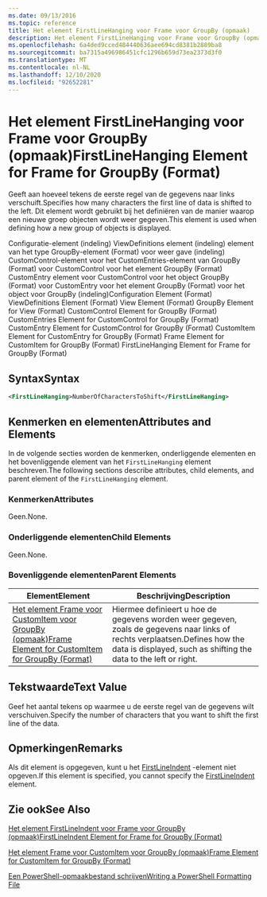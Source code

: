 ```yaml
---
ms.date: 09/13/2016
ms.topic: reference
title: Het element FirstLineHanging voor Frame voor GroupBy (opmaak)
description: Het element FirstLineHanging voor Frame voor GroupBy (opmaak)
ms.openlocfilehash: 6a4ded9cced484440636aee694cd8381b2889ba8
ms.sourcegitcommit: ba7315a496986451cfc1296b659d73ea2373d3f0
ms.translationtype: MT
ms.contentlocale: nl-NL
ms.lasthandoff: 12/10/2020
ms.locfileid: "92652281"
---
```

# <a name="firstlinehanging-element-for-frame-for-groupby-format"></a><span data-ttu-id="2ac8d-103">Het element FirstLineHanging voor Frame voor GroupBy (opmaak)</span><span class="sxs-lookup"><span data-stu-id="2ac8d-103">FirstLineHanging Element for Frame for GroupBy (Format)</span></span>

<span data-ttu-id="2ac8d-104">Geeft aan hoeveel tekens de eerste regel van de gegevens naar links verschuift.</span><span class="sxs-lookup"><span data-stu-id="2ac8d-104">Specifies how many characters the first line of data is shifted to the left.</span></span> <span data-ttu-id="2ac8d-105">Dit element wordt gebruikt bij het definiëren van de manier waarop een nieuwe groep objecten wordt weer gegeven.</span><span class="sxs-lookup"><span data-stu-id="2ac8d-105">This element is used when defining how a new group of objects is displayed.</span></span>

<span data-ttu-id="2ac8d-106">Configuratie-element (indeling) ViewDefinitions element (indeling) element van het type GroupBy-element (Format) voor weer gave (indeling) CustomControl-element voor het CustomEntries-element van GroupBy (Format) voor CustomControl voor het element GroupBy (Format) CustomEntry element voor CustomControl voor het object GroupBy (Format) voor CustomEntry voor het element GroupBy (Format) voor het object voor GroupBy (indeling)</span><span class="sxs-lookup"><span data-stu-id="2ac8d-106">Configuration Element (Format) ViewDefinitions Element (Format) View Element (Format) GroupBy Element for View (Format) CustomControl Element for GroupBy (Format) CustomEntries Element for CustomControl for GroupBy (Format) CustomEntry Element for CustomControl for GroupBy (Format) CustomItem Element for CustomEntry for GroupBy (Format) Frame Element for CustomItem for GroupBy (Format) FirstLineHanging Element for Frame for GroupBy (Format)</span></span>

## <a name="syntax"></a><span data-ttu-id="2ac8d-107">Syntax</span><span class="sxs-lookup"><span data-stu-id="2ac8d-107">Syntax</span></span>

```xml
<FirstLineHanging>NumberOfCharactersToShift</FirstLineHanging>
```

## <a name="attributes-and-elements"></a><span data-ttu-id="2ac8d-108">Kenmerken en elementen</span><span class="sxs-lookup"><span data-stu-id="2ac8d-108">Attributes and Elements</span></span>

<span data-ttu-id="2ac8d-109">In de volgende secties worden de kenmerken, onderliggende elementen en het bovenliggende element van het `FirstLineHanging` element beschreven.</span><span class="sxs-lookup"><span data-stu-id="2ac8d-109">The following sections describe attributes, child elements, and parent element of the `FirstLineHanging` element.</span></span>

### <a name="attributes"></a><span data-ttu-id="2ac8d-110">Kenmerken</span><span class="sxs-lookup"><span data-stu-id="2ac8d-110">Attributes</span></span>

<span data-ttu-id="2ac8d-111">Geen.</span><span class="sxs-lookup"><span data-stu-id="2ac8d-111">None.</span></span>

### <a name="child-elements"></a><span data-ttu-id="2ac8d-112">Onderliggende elementen</span><span class="sxs-lookup"><span data-stu-id="2ac8d-112">Child Elements</span></span>

<span data-ttu-id="2ac8d-113">Geen.</span><span class="sxs-lookup"><span data-stu-id="2ac8d-113">None.</span></span>

### <a name="parent-elements"></a><span data-ttu-id="2ac8d-114">Bovenliggende elementen</span><span class="sxs-lookup"><span data-stu-id="2ac8d-114">Parent Elements</span></span>

|<span data-ttu-id="2ac8d-115">Element</span><span class="sxs-lookup"><span data-stu-id="2ac8d-115">Element</span></span>|<span data-ttu-id="2ac8d-116">Beschrijving</span><span class="sxs-lookup"><span data-stu-id="2ac8d-116">Description</span></span>|
|-------------|-----------------|
|[<span data-ttu-id="2ac8d-117">Het element Frame voor CustomItem voor GroupBy (opmaak)</span><span class="sxs-lookup"><span data-stu-id="2ac8d-117">Frame Element for CustomItem for GroupBy (Format)</span></span>](./frame-element-for-customitem-for-groupby-format.md)|<span data-ttu-id="2ac8d-118">Hiermee definieert u hoe de gegevens worden weer gegeven, zoals de gegevens naar links of rechts verplaatsen.</span><span class="sxs-lookup"><span data-stu-id="2ac8d-118">Defines how the data is displayed, such as shifting the data to the left or right.</span></span>|

## <a name="text-value"></a><span data-ttu-id="2ac8d-119">Tekstwaarde</span><span class="sxs-lookup"><span data-stu-id="2ac8d-119">Text Value</span></span>

<span data-ttu-id="2ac8d-120">Geef het aantal tekens op waarmee u de eerste regel van de gegevens wilt verschuiven.</span><span class="sxs-lookup"><span data-stu-id="2ac8d-120">Specify the number of characters that you want to shift the first line of the data.</span></span>

## <a name="remarks"></a><span data-ttu-id="2ac8d-121">Opmerkingen</span><span class="sxs-lookup"><span data-stu-id="2ac8d-121">Remarks</span></span>

<span data-ttu-id="2ac8d-122">Als dit element is opgegeven, kunt u het [FirstLineIndent](./firstlineindent-element-for-frame-for-groupby-format.md) -element niet opgeven.</span><span class="sxs-lookup"><span data-stu-id="2ac8d-122">If this element is specified, you cannot specify the [FirstLineIndent](./firstlineindent-element-for-frame-for-groupby-format.md) element.</span></span>

## <a name="see-also"></a><span data-ttu-id="2ac8d-123">Zie ook</span><span class="sxs-lookup"><span data-stu-id="2ac8d-123">See Also</span></span>

[<span data-ttu-id="2ac8d-124">Het element FirstLineIndent voor Frame voor GroupBy (opmaak)</span><span class="sxs-lookup"><span data-stu-id="2ac8d-124">FirstLineIndent Element for Frame for GroupBy (Format)</span></span>](./firstlineindent-element-for-frame-for-groupby-format.md)

[<span data-ttu-id="2ac8d-125">Het element Frame voor CustomItem voor GroupBy (opmaak)</span><span class="sxs-lookup"><span data-stu-id="2ac8d-125">Frame Element for CustomItem for GroupBy (Format)</span></span>](./frame-element-for-customitem-for-groupby-format.md)

[<span data-ttu-id="2ac8d-126">Een PowerShell-opmaakbestand schrijven</span><span class="sxs-lookup"><span data-stu-id="2ac8d-126">Writing a PowerShell Formatting File</span></span>](./writing-a-powershell-formatting-file.md)
